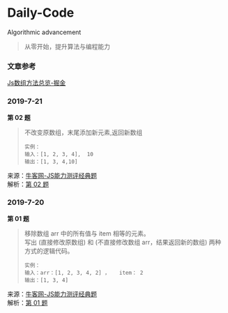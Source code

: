 # Daily-Code
Algorithmic advancement
   
      
      

> 从零开始，提升算法与编程能力 

### 文章参考
[Js数组方法总览-掘金](https://juejin.im/post/5bb753bd6fb9a05d2272b673#heading-22)

### 2019-7-21
**第 02 题**
> 不改变原数组，末尾添加新元素,返回新数组
> ```
> 实例：
> 输入：[1, 2, 3, 4],  10
> 输出：[1, 3, 4,10]
> ```
来源：[牛客网-JS能力测评经典题](https://www.nowcoder.com/ta/js-assessment)  
解析：[第 02 题](https://github.com/doubleyao5753/Daily-Code/issues/2)


### 2019-7-20

**第 01 题**  
> 移除数组 arr 中的所有值与 item 相等的元素。  
> 写出 (直接修改原数组) 和 (不直接修改数组 arr，结果返回新的数组) 两种方式的逻辑代码。  
> ```
> 实例：
> 输入：arr：[1, 2, 3, 4, 2] ，   item： 2  
> 输出：[1, 3, 4]
> ```
来源：[牛客网-JS能力测评经典题](https://www.nowcoder.com/ta/js-assessment)  
解析：[第 01 题](https://github.com/doubleyao5753/Daily-Code/issues/1)


